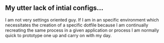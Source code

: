 ## My utter lack of intial configs...
I am not very settings oriented guy. If I am in an specific environment 
which necessitates the creation of a specific dotfile because I am 
continually recreating the same process in a given application or 
process I am normally quick to prototype one up and carry on with 
my day.
